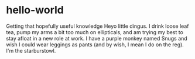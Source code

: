 # hello-world
Getting that hopefully useful knowledge
Heyo little dingus. 
I drink loose leaf tea, pump my arms a bit too much on ellipticals, and am trying my best to stay afloat in a new role at work.
I have a purple monkey named Snugs and wish I could wear leggings as pants (and by wish, I mean I do on the reg). 
I'm the starburstowl. 
